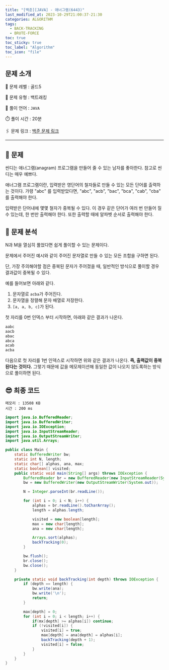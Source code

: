 ```yaml
---
title: "[백준][JAVA] - 애너그램(6443)"
last_modified_at: 2023-10-29T21:00:37-21:30
categories: ALGORITHM
tags:
  - BACK-TRACKING
  - BRUTE-FORCE
toc: true
toc_sticky: true
toc_label: "Algorithm"
toc_icon: "file"
---
```


## 문제 소개

🥇️ 문제 레벨 : 골드5

🔔 문제 유형 : 백트래킹

💬 풀이 언어 : `JAVA`

⏱️ 풀이 시간 : 20분

🖇️ 문제 링크 : [백준 문제 링크](https://www.acmicpc.net/problem/6443)

---

## 📝 문제

씬디는 애너그램(anagram) 프로그램을 만들어 줄 수 있는 남자를 좋아한다. 참고로 씬디는 매우 예쁘다.

애너그램 프로그램이란, 입력받은 영단어의 철자들로 만들 수 있는 모든 단어를 출력하는 것이다. 가령 "abc" 를 입력받았다면, "abc", "acb", "bac", "bca", "cab", "cba" 를 출력해야 한다.

입력받은 단어내에 몇몇 철자가 중복될 수 있다. 이 경우 같은 단어가 여러 번 만들어 질 수 있는데, 한 번만 출력해야 한다. 또한 출력할 때에 알파벳 순서로 출력해야 한다.

## 🤔 문제 분석

N과 M을 열심히 풀었다면 쉽게 풀이할 수 있는 문제이다.

문제에서 주어진 예시와 같이 주어진 문자열로 만들 수 있는 모든 조합을 구하면 된다.

단, 가장 주의해야할 점은 중복된 문자가 주어졌을 때, 일반적인 방식으로 풀이할 경우 결과값이 중복될 수 있다.

예를 들어보면 아래와 같다.

1. 문자열로 `acba`가 주어진다.
2. 문자열을 정렬해 문자 배열로 저장한다.
3. `[a, a, b, c]`가 된다.

첫 자리를 0번 인덱스 부터 시작하면, 아래와 같은 결과가 나온다.

```java
aabc
aacb
abac
abca
acab
acba
```

다음으로 첫 자리를 1번 인덱스로 시작하면 위와 같은 결과가 나온다. **즉, 출력값이 중복된다는 것이다.**
그렇기 때문에 값을 메모제이션해 동일한 값이 나오지 않도록하는 방식으로 풀이하면 된다.

## 😎 최종 코드

```
메모리 : 13508 KB
시간 : 200 ms
```

```java
import java.io.BufferedReader;
import java.io.BufferedWriter;
import java.io.IOException;
import java.io.InputStreamReader;
import java.io.OutputStreamWriter;
import java.util.Arrays;

public class Main {
    static BufferedWriter bw;
    static int N, length;
    static char[] alphas, ana, max;
    static boolean[] visited;
    public static void main(String[] args) throws IOException {
        BufferedReader br = new BufferedReader(new InputStreamReader(System.in));
        bw = new BufferedWriter(new OutputStreamWriter(System.out));

        N = Integer.parseInt(br.readLine());

        for (int i = 0; i < N; i++) {
            alphas = br.readLine().toCharArray();
            length = alphas.length;

            visited = new boolean[length];
            max = new char[length];
            ana = new char[length];

            Arrays.sort(alphas);
            backTracking(0);
        }

        bw.flush();
        br.close();
        bw.close();
    }

    private static void backTracking(int depth) throws IOException {
        if (depth == length) {
            bw.write(ana);
            bw.write('\n');
            return;
        }

        max[depth] = 0;
        for (int i = 0; i < length; i++) {
            if(mx[depth] >= alphas[i]) continue;
            if (!visited[i]) {
                visited[i] = true;
                max[depth] = ana[depth] = alphas[i];
                backTracking(depth + 1);
                visited[i] = false;
            }
        }
    }
}
```